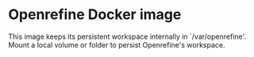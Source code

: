 # Openrefine Docker image

This image keeps its persistent workspace internally in `/var/openrefine'.
Mount a local volume or folder to persist Openrefine's workspace.